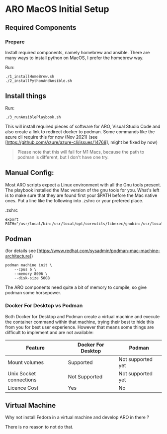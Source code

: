# ARO MacOS Initial Setup


## Required Components


### Prepare
Install required components, namely homebrew and ansible. There are many ways to install python on MacOS, I prefer the homebrew way.

Run: 
```
./1_installHomeBrew.sh
./2_installPythonAndAnsible.sh
```

## Install things

Run:
```
./3_runAnsiblePlaybook.sh
```

This will install required pieces of software for ARO, Visual Studio Code and also create a link to redirect docker to podman. Some commands like the azure cli require this for now (Nov 2021) (see [https://github.com/Azure/azure-cli/issues/14768], might be fixed by now)

> Please note that this will fail for M1 Macs, because the path to podman is different, but I don't have one try.


## Manual Config: 

Most ARO scripts expect a Linux environment with all the Gnu tools present. The playbook installed the Mac version of the gnu tools for you. What's left is to make sure that they are found first your $PATH before the Mac native ones. Put a line like the following into .zshrc or your prefered place.  

.zshrc
```
export PATH="/usr/local/bin:/usr/local/opt/coreutils/libexec/gnubin:/usr/local/opt/findutils/libexec/gnubin:/usr/local/opt/grep/libexec/gnubin:$PATH"
```


## Podman

(for details see [https://www.redhat.com/sysadmin/podman-mac-machine-architecture])

```
podman machine init \
    --cpus 6 \
    --memory 8096 \
    --disk-size 50GB
```

The ARO components need quite a bit of memory to compile, so give podman some horsepower. 




### Docker For Desktop vs Podman

Both Docker for Desktop and Podman create a virtual machine and execute the container command within that machine, trying their best to hide this from you for best user experience. However that means some things are difficult to implement and are not available:

|Feature | Docker For Desktop | Podman |
|--------|--------------------| -------|
| Mount volumes | Supported | Not supported yet|
| Unix Socket connections | Not Supported | Not supported yet|
| Licence Cost | Yes | No|


## Virtual Machine
Why not install Fedora in a virtual machine and develop ARO in there ? 

There is no reason to not do that. 
